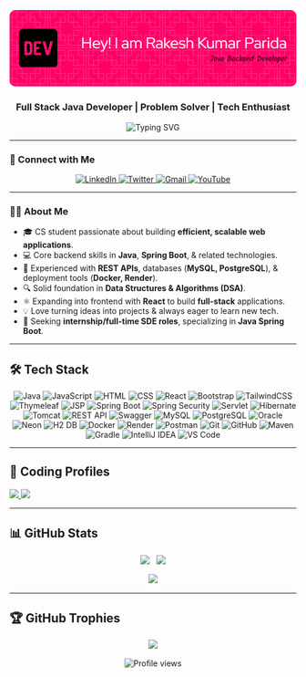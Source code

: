 ![Header](./github-header-image1.png)

<h3 align="center">Full Stack Java Developer | Problem Solver | Tech Enthusiast</h3>

<p align="center">
  <img src="https://readme-typing-svg.herokuapp.com?font=Fira+Code&size=18&pause=1000&center=true&width=435&lines=Passionate+Full+Stack+Developer;Always+Learning+and+Building;Open+to+Collaborations+%F0%9F%92%A1" alt="Typing SVG" />
</p>

---

### 🔗 Connect with Me

<p align="center">
  <a href="https://www.linkedin.com/in/rakesh-kumar-parida-523b55308/" target="_blank">
    <img alt="LinkedIn" src="https://img.shields.io/badge/LinkedIn-0A66C2?style=for-the-badge&logo=linkedin&logoColor=white" />
  </a>
  <a href="https://x.com/SpringDevRakesh" target="_blank">
    <img alt="Twitter" src="https://img.shields.io/badge/Twitter-1DA1F2?style=for-the-badge&logo=twitter&logoColor=white" />
  </a>
  <a href="mailto:rakeshparida2801@gmail.com">
    <img alt="Gmail" src="https://img.shields.io/badge/Gmail-D14836?style=for-the-badge&logo=gmail&logoColor=white" />
  </a>
  <a href="https://youtube.com/@@Rakesh_2801" target="_blank">
    <img alt="YouTube" src="https://img.shields.io/badge/YouTube-FF0000?style=for-the-badge&logo=youtube&logoColor=white" />
  </a>
</p>

---

### 🧑‍💻 About Me

- 🎓 CS student passionate about building **efficient, scalable web applications**.
- 💻 Core backend skills in **Java**, **Spring Boot**, & related technologies.
- 🌱 Experienced with **REST APIs**, databases (**MySQL, PostgreSQL**), & deployment tools (**Docker, Render**).
- 🔍 Solid foundation in **Data Structures & Algorithms (DSA)**.
- ⚛️ Expanding into frontend with **React** to build **full-stack** applications.
- 💡 Love turning ideas into projects & always eager to learn new tech.
- 💼 Seeking **internship/full-time SDE roles**, specializing in **Java Spring Boot**.
  
---

## 🛠️ Tech Stack

<p align="center">

  <!-- Languages -->
  <img src="https://img.shields.io/badge/Java-ED8B00?style=for-the-badge&logo=openjdk&logoColor=white" alt="Java"/>
  <img src="https://img.shields.io/badge/JavaScript-F7DF1E?style=for-the-badge&logo=javascript&logoColor=black" alt="JavaScript"/>
  <img src="https://img.shields.io/badge/HTML5-E34F26?style=for-the-badge&logo=html5&logoColor=white" alt="HTML"/>
  <img src="https://img.shields.io/badge/CSS3-1572B6?style=for-the-badge&logo=css3&logoColor=white" alt="CSS"/>

  <!-- Frontend -->
  <img src="https://img.shields.io/badge/React-20232A?style=for-the-badge&logo=react&logoColor=61DAFB" alt="React"/>
  <img src="https://img.shields.io/badge/Bootstrap-7952B3?style=for-the-badge&logo=bootstrap&logoColor=white" alt="Bootstrap"/>
  <img src="https://img.shields.io/badge/Tailwind_CSS-38B2AC?style=for-the-badge&logo=tailwind-css&logoColor=white" alt="TailwindCSS"/>
  <img src="https://img.shields.io/badge/Thymeleaf-005F0F?style=for-the-badge&logo=spring&logoColor=white" alt="Thymeleaf"/>
  <img src="https://img.shields.io/badge/JSP-F80000?style=for-the-badge&logo=java&logoColor=white" alt="JSP"/>

  <!-- Backend -->
  <img src="https://img.shields.io/badge/Spring_Boot-6DB33F?style=for-the-badge&logo=spring-boot&logoColor=white" alt="Spring Boot"/>
  <img src="https://img.shields.io/badge/Spring_Security-6DB33F?style=for-the-badge&logo=spring-security&logoColor=white" alt="Spring Security"/>
  <img src="https://img.shields.io/badge/Servlet-ED8B00?style=for-the-badge&logo=java&logoColor=white" alt="Servlet"/>
  <img src="https://img.shields.io/badge/Hibernate-59666C?style=for-the-badge&logo=hibernate&logoColor=white" alt="Hibernate"/>
  <img src="https://img.shields.io/badge/Apache_Tomcat-F8DC75?style=for-the-badge&logo=apache-tomcat&logoColor=black" alt="Tomcat"/>
  <img src="https://img.shields.io/badge/REST_API-FF6F00?style=for-the-badge&logo=api&logoColor=white" alt="REST API"/>
  <img src="https://img.shields.io/badge/Swagger-85EA2D?style=for-the-badge&logo=swagger&logoColor=black" alt="Swagger"/>

  <!-- Databases -->
  <img src="https://img.shields.io/badge/MySQL-4479A1?style=for-the-badge&logo=mysql&logoColor=white" alt="MySQL"/>
  <img src="https://img.shields.io/badge/PostgreSQL-4169E1?style=for-the-badge&logo=postgresql&logoColor=white" alt="PostgreSQL"/>
  <img src="https://img.shields.io/badge/Oracle-F80000?style=for-the-badge&logo=oracle&logoColor=white" alt="Oracle"/>
  <img src="https://img.shields.io/badge/Neon-00E5A1?style=for-the-badge&logo=neon&logoColor=black" alt="Neon"/>
  <img src="https://img.shields.io/badge/H2_DB-0066CC?style=for-the-badge&logo=h2&logoColor=white" alt="H2 DB"/>

  <!-- Tools -->
  <img src="https://img.shields.io/badge/Docker-2496ED?style=for-the-badge&logo=docker&logoColor=white" alt="Docker"/>
  <img src="https://img.shields.io/badge/Render-46E3B7?style=for-the-badge&logo=render&logoColor=black" alt="Render"/>
  <img src="https://img.shields.io/badge/Postman-FF6C37?style=for-the-badge&logo=postman&logoColor=white" alt="Postman"/>
  <img src="https://img.shields.io/badge/Git-F05032?style=for-the-badge&logo=git&logoColor=white" alt="Git"/>
  <img src="https://img.shields.io/badge/GitHub-181717?style=for-the-badge&logo=github&logoColor=white" alt="GitHub"/>
  <img src="https://img.shields.io/badge/Maven-C71A36?style=for-the-badge&logo=apache-maven&logoColor=white" alt="Maven"/>
  <img src="https://img.shields.io/badge/Gradle-02303A?style=for-the-badge&logo=gradle&logoColor=white" alt="Gradle"/>
  <img src="https://img.shields.io/badge/IntelliJ_IDEA-000000?style=for-the-badge&logo=intellij-idea&logoColor=white" alt="IntelliJ IDEA"/>
  <img src="https://img.shields.io/badge/VS_Code-007ACC?style=for-the-badge&logo=visual-studio-code&logoColor=white" alt="VS Code"/>

</p>

---

## 🧠 Coding Profiles

<p>
  <a href="https://www.geeksforgeeks.org/user/rakesh009/">
    <img src="https://img.shields.io/badge/GeeksforGeeks-1F8ACB?style=for-the-badge&logo=geeksforgeeks&logoColor=white"/>
  </a>
  <a href="https://leetcode.com/u/Rakesh_009/">
    <img src="https://img.shields.io/badge/LeetCode-FFA116?style=for-the-badge&logo=leetcode&logoColor=black"/>
  </a>
</p>

---

## 📊 GitHub Stats

<p align="center">
  <img src="https://github-readme-stats.vercel.app/api?username=Rakesh0045&show_icons=true&theme=tokyonight&hide_border=true" width="45%"/>
  &nbsp;
  <img src="https://github-readme-streak-stats.herokuapp.com?user=Rakesh0045&theme=tokyonight&hide_border=true" width="45%"/>
</p>

<p align="center">
  <img src="https://github-readme-stats.vercel.app/api/top-langs/?username=Rakesh0045&layout=compact&theme=tokyonight&hide_border=true" width="45%"/>
</p>

---

## 🏆 GitHub Trophies

<p align="center">
  <img src="https://github-profile-trophy.vercel.app/?username=Rakesh0045&theme=tokyonight&no-frame=true&no-bg=true&margin-w=10" />
</p>

<p align="center">
  <img src="https://komarev.com/ghpvc/?username=Rakesh0045&label=Profile%20views&color=0e75b6&style=flat" alt="Profile views" />
</p>

